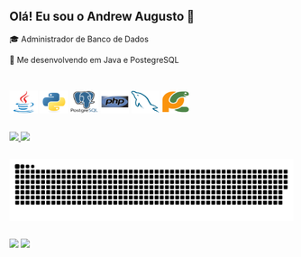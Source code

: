 ## Olá! Eu sou o Andrew Augusto 👋

🎓 Administrador de Banco de Dados

🌱 Me desenvolvendo em Java e PostegreSQL

##

<div style="display: inline_block"><br>
  <img title="Java" height="40" width="50" src="https://raw.githubusercontent.com/devicons/devicon/master/icons/java/java-original.svg">
  <img title="Python" height="40" width="50" src="https://raw.githubusercontent.com/devicons/devicon/master/icons/python/python-original.svg">
  <img title="Postgresql" height="40" width="50" src="https://github.com/devicons/devicon/blob/master/icons/postgresql/postgresql-original-wordmark.svg">
  <img title="Php" height="40" width="50" src="https://github.com/devicons/devicon/blob/master/icons/php/php-original.svg">
  <img title="MySQL" height="40" width="50" src="https://raw.githubusercontent.com/devicons/devicon/master/icons/mysql/mysql-plain.svg">
  <img title="Pycharm" height="40" width="50" src="https://github.com/devicons/devicon/blob/master/icons/pycharm/pycharm-original.svg">
</div>
  
  ## 
  
<div style="display: inline_block">
  <a href="https://github.com/AndrewAugusto">
  <img height="180em" src="https://github-readme-stats.vercel.app/api?username=AndrewAugusto&show_icons=true&theme=blue-green&include_all_commits=true&count_private=true"/>
   <img height="180em" src="https://github-readme-stats.vercel.app/api/top-langs/?username=AndrewAugusto&layout=compact&langs_count=7&theme=blue-green"/>
 </div>
  
  ##
  
  ![Snake animation](https://github.com/AndrewAugusto/AndrewAugusto/blob/output/github-contribution-grid-snake.svg)
  
  ##
  
  <div> 
  <a href = "mailto:andrewaugustodiass@gmail.com"><img src="https://img.shields.io/badge/-Gmail-%23333?style=for-the-badge&logo=gmail&logoColor=white" target="_blank"></a>
  <a href="https://www.linkedin.com/in/andrew-augusto-778585127/" target="_blank"><img src="https://img.shields.io/badge/-LinkedIn-%230077B5?style=for-the-badge&logo=linkedin&logoColor=white" target="_blank"></a> 
  </div>
